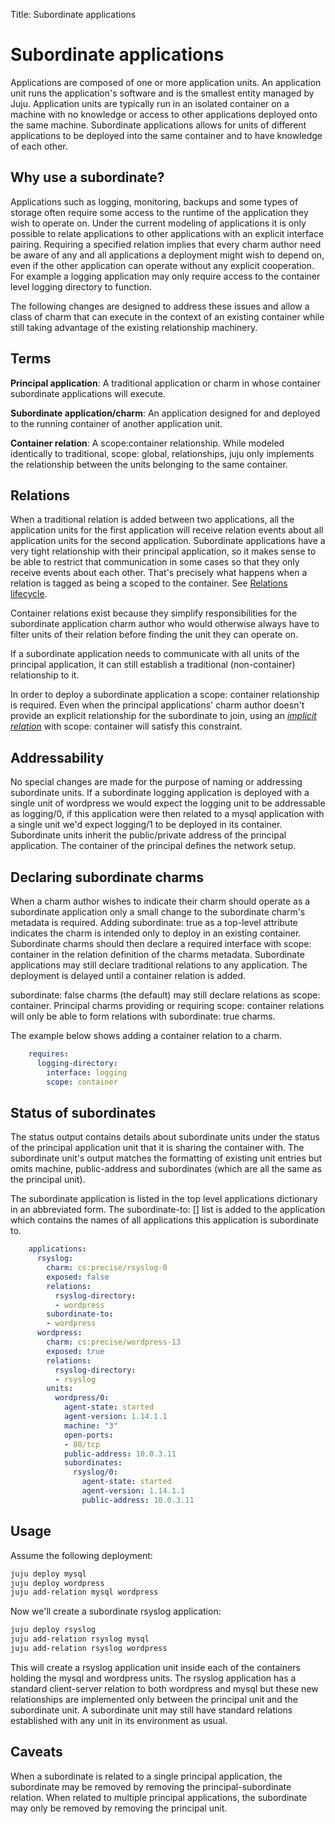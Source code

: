 Title: Subordinate applications  

# Subordinate applications

Applications are composed of one or more application units. An application unit runs the
application's software and is the smallest entity managed by Juju. Application units
are typically run in an isolated container on a machine with no knowledge or
access to other applications deployed onto the same machine. Subordinate applications
allows for units of different applications to be deployed into the same container
and to have knowledge of each other.

## Why use a subordinate?

Applications such as logging, monitoring, backups and some types of storage often
require some access to the runtime of the application they wish to operate on.
Under the current modeling of applications it is only possible to relate applications
to other applications with an explicit interface pairing. Requiring a specified
relation implies that every charm author need be aware of any and all applications
a deployment might wish to depend on, even if the other application can operate
without any explicit cooperation. For example a logging application may only
require access to the container level logging directory to function.

The following changes are designed to address these issues and allow a class
of charm that can execute in the context of an existing container while still
taking advantage of the existing relationship machinery.

## Terms

**Principal application**: A traditional application or charm in whose container
subordinate applications will execute.

**Subordinate application/charm**: An application designed for and deployed to the
running container of another application unit.

**Container relation**: A scope:container relationship. While modeled
identically to traditional, scope: global, relationships, juju only implements
the relationship between the units belonging to the same container.

## Relations

When a traditional relation is added between two applications, all the application units
for the first application will receive relation events about all application units for
the second application. Subordinate applications have a very tight relationship with
their principal application, so it makes sense to be able to restrict that
communication in some cases so that they only receive events about each other.
That's precisely what happens when a relation is tagged as being a scoped to the
container. See [Relations lifecycle](./authors-relations-in-depth.html).

Container relations exist because they simplify responsibilities for the
subordinate application charm author who would otherwise always have to filter units
of their relation before finding the unit they can operate on.

If a subordinate application needs to communicate with all units of the principal
application, it can still establish a traditional (non-container) relationship to
it.

In order to deploy a subordinate application a scope: container relationship is
required. Even when the principal applications' charm author doesn't provide an
explicit relationship for the subordinate to join, using an 
[_implicit relation_](authors-implicit-relations.html) with scope: container 
will satisfy this constraint.

## Addressability

No special changes are made for the purpose of naming or addressing subordinate
units. If a subordinate logging application is deployed with a single unit of
wordpress we would expect the logging unit to be addressable as logging/0, if
this application were then related to a mysql application with a single unit we'd expect
logging/1 to be deployed in its container. Subordinate units inherit the
public/private address of the principal application. The container of the principal
defines the network setup.

## Declaring subordinate charms

When a charm author wishes to indicate their charm should operate as a
subordinate application only a small change to the subordinate charm's metadata is
required. Adding subordinate: true as a top-level attribute indicates the charm
is intended only to deploy in an existing container. Subordinate charms should
then declare a required interface with scope: container in the relation
definition of the charms metadata. Subordinate applications may still declare
traditional relations to any application. The deployment is delayed until a
container relation is added.

subordinate: false charms (the default) may still declare relations as scope:
container. Principal charms providing or requiring scope: container relations
will only be able to form relations with subordinate: true charms.

The example below shows adding a container relation to a charm.

```yaml
    requires:
      logging-directory:
        interface: logging
        scope: container
```

## Status of subordinates

The status output contains details about subordinate units under the status of
the principal application unit that it is sharing the container with. The
subordinate unit's output matches the formatting of existing unit entries but
omits machine, public-address and subordinates (which are all the same as the
principal unit).

The subordinate application is listed in the top level applications dictionary in an
abbreviated form. The subordinate-to: [] list is added to the application which
contains the names of all applications this application is subordinate to.

```yaml
    applications:
      rsyslog:
        charm: cs:precise/rsyslog-0
        exposed: false
        relations:
          rsyslog-directory:
          - wordpress
        subordinate-to:
        - wordpress
      wordpress:
        charm: cs:precise/wordpress-13
        exposed: true
        relations:
          rsyslog-directory:
          - rsyslog
        units:
          wordpress/0:
            agent-state: started
            agent-version: 1.14.1.1
            machine: "3"
            open-ports:
            - 80/tcp
            public-address: 10.0.3.11
            subordinates:
              rsyslog/0:
                agent-state: started
                agent-version: 1.14.1.1
                public-address: 10.0.3.11
```

## Usage

Assume the following deployment:

```bash
juju deploy mysql
juju deploy wordpress
juju add-relation mysql wordpress
```

Now we'll create a subordinate rsyslog application:

```bash
juju deploy rsyslog
juju add-relation rsyslog mysql
juju add-relation rsyslog wordpress
```

This will create a rsyslog application unit inside each of the containers holding
the mysql and wordpress units. The rsyslog application has a standard client-server
relation to both wordpress and mysql but these new relationships are implemented
only between the principal unit and the subordinate unit. A subordinate unit
may still have standard relations established with any unit in its environment
as usual.

## Caveats

When a subordinate is related to a single principal application, the subordinate
may be removed by removing the principal-subordinate relation. When related to
multiple principal applications, the subordinate may only be removed by removing
the principal unit.



